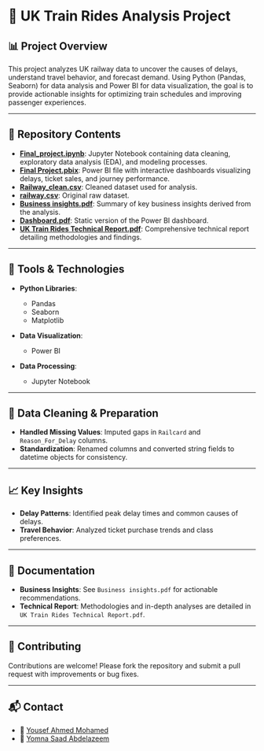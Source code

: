 # 🚆 UK Train Rides Analysis Project

## 📊 Project Overview

This project analyzes UK railway data to uncover the causes of delays, understand travel behavior, and forecast demand. Using Python (Pandas, Seaborn) for data analysis and Power BI for data visualization, the goal is to provide actionable insights for optimizing train schedules and improving passenger experiences.

---

## 📁 Repository Contents

* [**Final\_project.ipynb**](https://github.com/yousefahmed06/Final_Project_F/blob/main/Final_project.ipynb): Jupyter Notebook containing data cleaning, exploratory data analysis (EDA), and modeling processes.
* [**Final Project.pbix**](https://github.com/yousefahmed06/Final_Project_F/blob/main/Final%20Project.pbix): Power BI file with interactive dashboards visualizing delays, ticket sales, and journey performance.
* [**Railway\_clean.csv**](https://github.com/yousefahmed06/Final_Project_F/blob/main/Railway_clean.csv): Cleaned dataset used for analysis.
* [**railway.csv**](https://github.com/yousefahmed06/Final_Project_F/blob/main/railway.csv): Original raw dataset.
* [**Business insights.pdf**](https://github.com/yousefahmed06/Final_Project_F/blob/main/Bussiness%20insights.pdf): Summary of key business insights derived from the analysis.
* [**Dashboard.pdf**](https://github.com/yousefahmed06/Final_Project_F/blob/main/Dashboard.pdf): Static version of the Power BI dashboard.
* [**UK Train Rides Technical Report.pdf**](https://github.com/yousefahmed06/Final_Project_F/blob/main/UK%20Train%20Rides%20Technical%20Report.pdf): Comprehensive technical report detailing methodologies and findings.

---

## 🧰 Tools & Technologies

* **Python Libraries**:

  * Pandas
  * Seaborn
  * Matplotlib
* **Data Visualization**:

  * Power BI
* **Data Processing**:

  * Jupyter Notebook

---

## 🧹 Data Cleaning & Preparation

* **Handled Missing Values**: Imputed gaps in `Railcard` and `Reason_For_Delay` columns.
* **Standardization**: Renamed columns and converted string fields to datetime objects for consistency.

---

## 📈 Key Insights

* **Delay Patterns**: Identified peak delay times and common causes of delays.
* **Travel Behavior**: Analyzed ticket purchase trends and class preferences.

---

## 📄 Documentation

* **Business Insights**: See `Business insights.pdf` for actionable recommendations.
* **Technical Report**: Methodologies and in-depth analyses are detailed in `UK Train Rides Technical Report.pdf`.

---

## 🤝 Contributing

Contributions are welcome! Please fork the repository and submit a pull request with improvements or bug fixes.

---

## 📬 Contact

* 📧 [Yousef Ahmed Mohamed](mailto:yousefintelegent@gmail.com)
* 📧 [Yomna Saad Abdelazeem](mailto:yomnasaadabdelazeem123@gmail.com)

